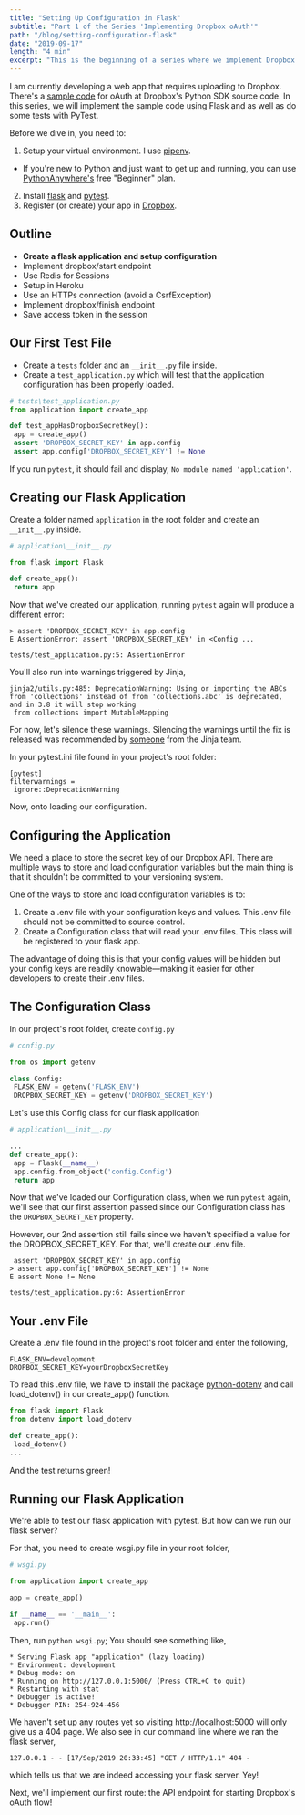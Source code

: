 ```yaml
---
title: "Setting Up Configuration in Flask"
subtitle: "Part 1 of the Series 'Implementing Dropbox oAuth'"
path: "/blog/setting-configuration-flask"
date: "2019-09-17"
length: "4 min"
excerpt: "This is the beginning of a series where we implement Dropbox's oAuth2 Flow using Flask. In this article, we'll create our flask application and load our application's configuration."
---
```


I am currently developing a web app that requires uploading to Dropbox. There's a [sample code](https://github.com/dropbox/dropbox-sdk-python/blob/master/dropbox/oauth.py) for oAuth at Dropbox's Python SDK source code. In this series, we will implement the sample code using Flask and as well as do some tests with PyTest.

Before we dive in, you need to:

1.  Setup your virtual environment. I use [pipenv](https://thoughtbot.com/blog/how-to-manage-your-python-projects-with-pipenv).

- If you're new to Python and just want to get up and running, you can use [PythonAnywhere's](https://www.pythonanywhere.com/) free "Beginner" plan.

2.  Install [flask](https://flask.palletsprojects.com/en/1.1.x/installation/#install-flask) and [pytest](http://doc.pytest.org/en/latest/getting-started.html).
3.  Register (or create) your app in [Dropbox](https://www.dropbox.com/developers/apps).

## Outline

- **Create a flask application and setup configuration**
- Implement dropbox/start endpoint
- Use Redis for Sessions
- Setup in Heroku
- Use an HTTPs connection (avoid a CsrfException)
- Implement dropbox/finish endpoint
- Save access token in the session

## Our First Test File

- Create a `tests` folder and an `__init__.py` file inside.
- Create a `test_application.py` which will test that the application configuration has been properly loaded.

```python
# tests\test_application.py
from application import create_app

def test_appHasDropboxSecretKey():
 app = create_app()
 assert 'DROPBOX_SECRET_KEY' in app.config
 assert app.config['DROPBOX_SECRET_KEY'] != None
```

If you run `pytest`, it should fail and display, `No module named 'application'`.

## Creating our Flask Application

Create a folder named `application` in the root folder and create an `__init__.py` inside.

```python
# application\__init__.py

from flask import Flask

def create_app():
 return app
```

Now that we've created our application, running `pytest` again will produce a different error:

```
> assert 'DROPBOX_SECRET_KEY' in app.config
E AssertionError: assert 'DROPBOX_SECRET_KEY' in <Config ...

tests/test_application.py:5: AssertionError
```

You'll also run into warnings triggered by Jinja,

```
jinja2/utils.py:485: DeprecationWarning: Using or importing the ABCs from 'collections' instead of from 'collections.abc' is deprecated, and in 3.8 it will stop working
 from collections import MutableMapping
```

For now, let's silence these warnings. Silencing the warnings until the fix is released was recommended by [someone](https://github.com/pallets/jinja/issues/953#issuecomment-468823543) from the Jinja team.

In your pytest.ini file found in your project's root folder:

```
[pytest]
filterwarnings =
 ignore::DeprecationWarning
```

Now, onto loading our configuration.

## Configuring the Application

We need a place to store the secret key of our Dropbox API. There are multiple ways to store and load configuration variables but the main thing is that it shouldn't be committed to your versioning system.

One of the ways to store and load configuration variables is to:

1. Create a .env file with your configuration keys and values. This .env file should not be committed to source control.
2. Create a Configuration class that will read your .env files. This class will be registered to your flask app.

The advantage of doing this is that your config values will be hidden but your config keys are readily knowable—making it easier for other developers to create their .env files.

## The Configuration Class

In our project's root folder, create `config.py`

```python
# config.py

from os import getenv

class Config:
 FLASK_ENV = getenv('FLASK_ENV')
 DROPBOX_SECRET_KEY = getenv('DROPBOX_SECRET_KEY')
```

Let's use this Config class for our flask application

```python
# application\__init__.py

...
def create_app():
 app = Flask(__name__)
 app.config.from_object('config.Config')
 return app
```

Now that we've loaded our Configuration class, when we run `pytest` again, we'll see that our first assertion passed since our Configuration class has the `DROPBOX_SECRET_KEY` property.

However, our 2nd assertion still fails since we haven't specified a value for the DROPBOX_SECRET_KEY. For that, we'll create our .env file.

```
 assert 'DROPBOX_SECRET_KEY' in app.config
> assert app.config['DROPBOX_SECRET_KEY'] != None
E assert None != None

tests/test_application.py:6: AssertionError
```

## Your .env File

Create a .env file found in the project's root folder and enter the following,

```
FLASK_ENV=development
DROPBOX_SECRET_KEY=yourDropboxSecretKey
```

To read this .env file, we have to install the package [python-dotenv](https://pypi.org/project/python-dotenv/) and call load_dotenv() in our create_app() function.

```python
from flask import Flask
from dotenv import load_dotenv

def create_app():
 load_dotenv()
...
```

And the test returns green!

## Running our Flask Application

We're able to test our flask application with pytest. But how can we run our flask server?

For that, you need to create wsgi.py file in your root folder,

```python
# wsgi.py

from application import create_app

app = create_app()

if __name__ == '__main__':
 app.run()
```

Then, run `python wsgi.py`; You should see something like,

```
* Serving Flask app "application" (lazy loading)
* Environment: development
* Debug mode: on
* Running on http://127.0.0.1:5000/ (Press CTRL+C to quit)
* Restarting with stat
* Debugger is active!
* Debugger PIN: 254-924-456
```

We haven't set up any routes yet so visiting http://localhost:5000 will only give us a 404 page. We also see in our command line where we ran the flask server,

```
127.0.0.1 - - [17/Sep/2019 20:33:45] "GET / HTTP/1.1" 404 -
```

which tells us that we are indeed accessing your flask server. Yey!

Next, we'll implement our first route: the API endpoint for starting Dropbox's oAuth flow!
